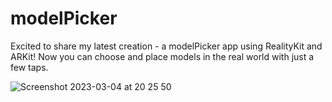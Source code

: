 # modelPicker

Excited to share my latest creation - a modelPicker app using RealityKit and ARKit! Now you can choose and place models in the real world with just a few taps.

![Screenshot 2023-03-04 at 20 25 50](https://user-images.githubusercontent.com/96183439/222917562-7aa2bbb9-15f2-45b0-920d-fdc02453a73d.png)
